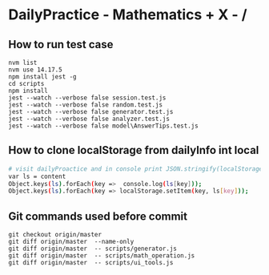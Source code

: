 # DailyPractice - Mathematics + X - /

## How to run test case

```batch
nvm list
nvm use 14.17.5
npm install jest -g
cd scripts
npm install
jest --watch --verbose false session.test.js
jest --watch --verbose false random.test.js
jest --watch --verbose false generator.test.js
jest --watch --verbose false analyzer.test.js
jest --watch --verbose false model\AnswerTips.test.js
```

## How to clone localStorage from dailyInfo int local

```bash
# visit dailyProactice and in console print JSON.stringify(localStorage), and copy that into a variable in local developmetn
var ls = content
Object.keys(ls).forEach(key =>  console.log(ls[key]));
Object.keys(ls).forEach(key => localStorage.setItem(key, ls[key]));
```

## Git commands used before commit

```
git checkout origin/master
git diff origin/master  --name-only
git diff origin/master  -- scripts/generator.js
git diff origin/master  -- scripts/math_operation.js
git diff origin/master  -- scripts/ui_tools.js
```
